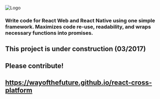 <img src="https://wayofthefuture.github.io/react-cross-platform/web/img/logo-500.png" alt="Logo"/>

### Write code for React Web and React Native using one simple framework. Maximizes code re-use, readability, and wraps necessary functions into promises.

## This project is under construction (03/2017)
## Please contribute!

## https://wayofthefuture.github.io/react-cross-platform
